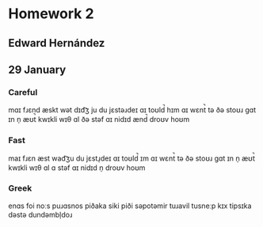 Homework 2
==========

Edward Hernández
----------------

29 January
----------

### Careful

mɑɪ fɹɛnd æskt wət dɪd͡ʒ ju du jɛstəɹdeɪ ɑɪ toʊld̚ hɪm ɑɪ wɛnt̚ tə ðə stoʊɹ
gɑt ɪn n̩ æʊt̚ kwɪkli wɪθ ɑl ðə stəf ɑɪ nidɪd ænd̚ droʊv hoʊm

### Fast

maɪ fɹɛn æst wad͡ʒu du jɛstɹ̩deɪ ɑɪ toʊld̚ ɪm ɑɪ wɛnt̚ tə ðə stoʊɹ gɑt ɪn n̩
æʊt̚ kwɪkli wɪθ ɑl ɑ stəf ɑɪ nidɪd n̩ droʊv hoʊm

### Greek

enɑs foi noːs puɹɑsnos piðaka siki piði səpotəmir tuɹavil tusneːp kɪx
tipsɪka dəstə dundəmbl̩doɹ
